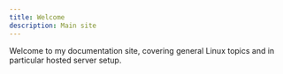 ```yaml
---
title: Welcome
description: Main site
---
```

Welcome to my documentation site, covering general Linux topics and in particular hosted server setup.